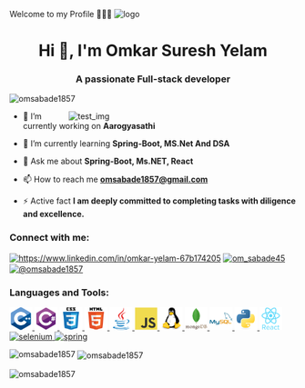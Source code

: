 Welcome to my Profile 🙋🏻‍♂️
![logo](https://github.com/omsabade1857/omsabade1857-/blob/Main/1702544607308.jpeg)

<h1 align="center">Hi 👋, I'm Omkar Suresh Yelam </h1>
<h3 align="center">A passionate Full-stack developer</h3>

<p align="left"> <img src="https://komarev.com/ghpvc/?username=omsabade1857&label=Profile%20views&color=0e75b6&style=flat" alt="omsabade1857" /> </p>
<img align="right" alt="test_img" width="400" src="https://miro.medium.com/max/1360/0*7Q3yvSIv_t0ioJ-Z.gif">

- 🔭 I’m currently working on **Aarogyasathi**

- 🌱 I’m currently learning **Spring-Boot, MS.Net And DSA**

- 💬 Ask me about **Spring-Boot, Ms.NET, React**

- 📫 How to reach me **omsabade1857@gmail.com**

- ⚡ Active fact **I am deeply committed to completing tasks with diligence and excellence.**

<h3 align="left">Connect with me:</h3>
<p align="left">
<a href="https://www.linkedin.com/in/omkar-yelam-67b174205" target="blank"><img align="center" src="https://raw.githubusercontent.com/rahuldkjain/github-profile-readme-generator/master/src/images/icons/Social/linked-in-alt.svg" alt="https://www.linkedin.com/in/omkar-yelam-67b174205" height="30" width="40" /></a>
<a href="https://instagram.com/om_sabade45" target="blank"><img align="center" src="https://raw.githubusercontent.com/rahuldkjain/github-profile-readme-generator/master/src/images/icons/Social/instagram.svg" alt="om_sabade45" height="30" width="40" /></a>
<a href="https://www.hackerrank.com/@omsabade1857" target="blank"><img align="center" src="https://raw.githubusercontent.com/rahuldkjain/github-profile-readme-generator/master/src/images/icons/Social/hackerrank.svg" alt="@omsabade1857" height="30" width="40" /></a>
</p>

<h3 align="left">Languages and Tools:</h3>
<p align="left"> <a href="https://www.w3schools.com/cpp/" target="_blank" rel="noreferrer"> <img src="https://raw.githubusercontent.com/devicons/devicon/master/icons/cplusplus/cplusplus-original.svg" alt="cplusplus" width="40" height="40"/> </a> <a href="https://www.w3schools.com/cs/" target="_blank" rel="noreferrer"> <img src="https://raw.githubusercontent.com/devicons/devicon/master/icons/csharp/csharp-original.svg" alt="csharp" width="40" height="40"/> </a> <a href="https://www.w3schools.com/css/" target="_blank" rel="noreferrer"> <img src="https://raw.githubusercontent.com/devicons/devicon/master/icons/css3/css3-original-wordmark.svg" alt="css3" width="40" height="40"/> </a> <a href="https://www.w3.org/html/" target="_blank" rel="noreferrer"> <img src="https://raw.githubusercontent.com/devicons/devicon/master/icons/html5/html5-original-wordmark.svg" alt="html5" width="40" height="40"/> </a> <a href="https://www.java.com" target="_blank" rel="noreferrer"> <img src="https://raw.githubusercontent.com/devicons/devicon/master/icons/java/java-original.svg" alt="java" width="40" height="40"/> </a> <a href="https://developer.mozilla.org/en-US/docs/Web/JavaScript" target="_blank" rel="noreferrer"> <img src="https://raw.githubusercontent.com/devicons/devicon/master/icons/javascript/javascript-original.svg" alt="javascript" width="40" height="40"/> </a> <a href="https://www.linux.org/" target="_blank" rel="noreferrer"> <img src="https://raw.githubusercontent.com/devicons/devicon/master/icons/linux/linux-original.svg" alt="linux" width="40" height="40"/> </a> <a href="https://www.mongodb.com/" target="_blank" rel="noreferrer"> <img src="https://raw.githubusercontent.com/devicons/devicon/master/icons/mongodb/mongodb-original-wordmark.svg" alt="mongodb" width="40" height="40"/> </a> <a href="https://www.mysql.com/" target="_blank" rel="noreferrer"> <img src="https://raw.githubusercontent.com/devicons/devicon/master/icons/mysql/mysql-original-wordmark.svg" alt="mysql" width="40" height="40"/> </a> <a href="https://www.python.org" target="_blank" rel="noreferrer"> <img src="https://raw.githubusercontent.com/devicons/devicon/master/icons/python/python-original.svg" alt="python" width="40" height="40"/> </a> <a href="https://reactjs.org/" target="_blank" rel="noreferrer"> <img src="https://raw.githubusercontent.com/devicons/devicon/master/icons/react/react-original-wordmark.svg" alt="react" width="40" height="40"/> </a> <a href="https://www.selenium.dev" target="_blank" rel="noreferrer"> <img src="https://raw.githubusercontent.com/detain/svg-logos/780f25886640cef088af994181646db2f6b1a3f8/svg/selenium-logo.svg" alt="selenium" width="40" height="40"/> </a> <a href="https://spring.io/" target="_blank" rel="noreferrer"> <img src="https://www.vectorlogo.zone/logos/springio/springio-icon.svg" alt="spring" width="40" height="40"/> </a> </p>

<p><img align="left" src="https://github-readme-stats.vercel.app/api/top-langs?username=omsabade1857&show_icons=true&locale=en&layout=compact" alt="omsabade1857" /></p>

<p>&nbsp;<img align="center" src="https://github-readme-stats.vercel.app/api?username=omsabade1857&show_icons=true&locale=en" alt="omsabade1857" /></p>

<p><img align="center" src="https://github-readme-streak-stats.herokuapp.com/?user=omsabade1857&" alt="omsabade1857" /></p>
